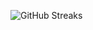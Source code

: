 ![GitHub Streaks](https://github-streaks-mqc9.onrender.com/streak/happilli/image?theme=midnight&cache_bust=1743231555&lang=ja)
